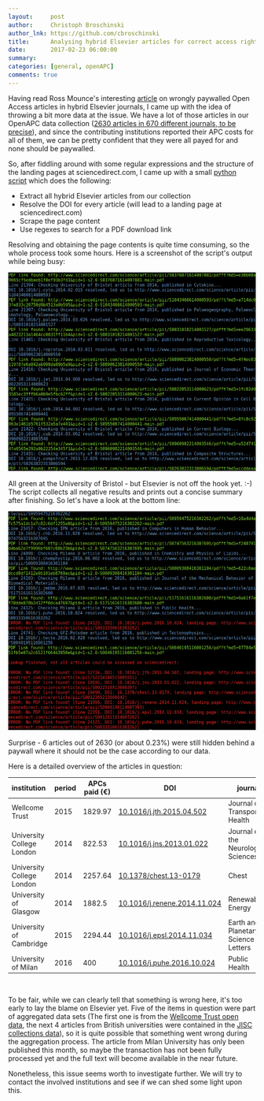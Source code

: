 ```yaml
---
layout:     post
author:     Christoph Broschinski
author_lnk: https://github.com/cbroschinski
title:      Analysing hybrid Elsevier articles for correct access rights
date:       2017-02-23 06:00:00
summary:    
categories: [general, openAPC]
comments: true
---
```



Having read Ross Mounce's interesting [article](http://rossmounce.co.uk/2017/02/20/hybrid-open-access-is-unreliable/) on wrongly paywalled Open Access articles in hybrid Elsevier journals, 
I came up with the idea of throwing a bit more data at the issue. We have a lot of those articles in our OpenAPC data collection ([2630 articles in 670 different journals, to be precise](https://treemaps.intact-project.org/apcdata/openapc/#publisher/Elsevier%20BV/is_hybrid=TRUE)),
and since the contributing institutions reported their APC costs for all of them, we can be pretty confident that they were all payed for and none should be paywalled.

So, after fiddling around with some regular expressions and the structure of the landing pages at sciencedirect.com, I came up with a small [python script](https://github.com/OpenAPC/openapc-de/blob/master/python/sciencedirect_check_oa.py) which does the following:

* Extract all hybrid Elsevier articles from our collection
* Resolve the DOI for every article (will lead to a landing page at sciencedirect.com)
* Scrape the page content
* Use regexes to search for a PDF download link

Resolving and obtaining the page contents is quite time consuming, so the whole process took some hours. Here is a screenshot of the script's output while being busy:

![screenshot of the test script while running](/figure/elsevier_oa_check_running.png)

All green at the University of Bristol - but Elsevier is not off the hook yet. :-)
The script collects all negative results and prints out a concise summary after finishing. So let's have a look at the bottom line:

![screenshot of the test script after finishing](/figure/elsevier_oa_check_finished.png)

Surprise - 6 articles out of 2630 (or about 0.23%) were still hidden behind a paywall where it should not be the case according to our data. 

Here is a detailed overview of the articles in question:

|institution               | period | APCs paid (€)| DOI                                                                          | journal                                |
|:-------------------------|--------|--------------|------------------------------------------------------------------------------|----------------------------------------|
|Wellcome Trust            | 2015   | 1829.97      | [10.1016/j.jth.2015.04.502](https://doi.org/10.1016/j.jth.2015.04.502)       | Journal of Transport & Health          |
|University College London | 2014   | 822.53       | [10.1016/j.jns.2013.01.022](https://doi.org/10.1016/j.jns.2013.01.022)       | Journal of the Neurological Sciences   |
|University College London | 2014   | 2257.64      | [10.1378/chest.13-0179](https://doi.org/10.1378/chest.13-0179)               | Chest                                  |
|University of Glasgow     | 2014   | 1882.5       | [10.1016/j.renene.2014.11.024](https://doi.org/10.1016/j.renene.2014.11.024) | Renewable Energy                       |
|University of Cambridge   | 2015   | 2294.44      | [10.1016/j.epsl.2014.11.034](https://doi.org/10.1016/j.epsl.2014.11.034)     | Earth and Planetary Science Letters    |
|University of Milan       | 2016   | 400          | [10.1016/j.puhe.2016.10.024](https://doi.org/10.1016/j.puhe.2016.10.024)     | Public Health                          |

&nbsp; 


To be fair, while we can clearly tell that something is wrong here, it's too early to lay the blame on Elsevier yet. 
Five of the items in question were part of aggregated data sets (The first one is from the [Wellcome Trust open data](https://github.com/OpenAPC/openapc-de/tree/master/data/wellcome), the next 4 articles from British universities were contained in the [JISC collections data](https://github.com/OpenAPC/openapc-de/tree/master/data/jisc_collections)), so it is quite possible that something went wrong during the aggregation process.
The article from Milan University has only been published this month, so maybe the transaction has not been fully processed yet and the full text will become available in the near future.

Nonetheless, this issue seems worth to investigate further. We will try to contact the involved institutions and see if we can shed some light upon this.
